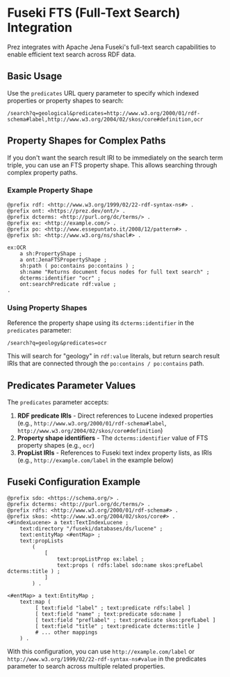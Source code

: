 # Fuseki FTS (Full-Text Search) Integration

Prez integrates with Apache Jena Fuseki's full-text search capabilities to enable efficient text search across RDF data.

## Basic Usage

Use the `predicates` URL query parameter to specify which indexed properties or property shapes to search:

```
/search?q=geological&predicates=http://www.w3.org/2000/01/rdf-schema#label,http://www.w3.org/2004/02/skos/core#definition,ocr
```

## Property Shapes for Complex Paths

If you don't want the search result IRI to be immediately on the search term triple, you can use an FTS property shape. This allows searching through complex property paths.

### Example Property Shape

```turtle
@prefix rdf: <http://www.w3.org/1999/02/22-rdf-syntax-ns#> .
@prefix ont: <https://prez.dev/ont/> .
@prefix dcterms: <http://purl.org/dc/terms/> .
@prefix ex: <http://example.com/> .
@prefix po: <http://www.essepuntato.it/2008/12/pattern#> .
@prefix sh: <http://www.w3.org/ns/shacl#> .

ex:OCR
    a sh:PropertyShape ;
    a ont:JenaFTSPropertyShape ;
    sh:path ( po:contains po:contains ) ;
    sh:name "Returns document focus nodes for full text search" ;
    dcterms:identifier "ocr" ;
    ont:searchPredicate rdf:value ;
.
```

### Using Property Shapes

Reference the property shape using its `dcterms:identifier` in the `predicates` parameter:

```
/search?q=geology&predicates=ocr
```

This will search for "geology" in `rdf:value` literals, but return search result IRIs that are connected through the `po:contains / po:contains` path.

## Predicates Parameter Values

The `predicates` parameter accepts:

1. **RDF predicate IRIs** - Direct references to Lucene indexed properties (e.g., `http://www.w3.org/2000/01/rdf-schema#label`, `http://www.w3.org/2004/02/skos/core#definition`)
2. **Property shape identifiers** - The `dcterms:identifier` value of FTS property shapes (e.g., `ocr`)
3. **PropList IRIs** - References to Fuseki text index property lists, as IRIs (e.g., `http://example.com/label` in the example below)

## Fuseki Configuration Example

```turtle
@prefix sdo: <https://schema.org/> .
@prefix dcterms: <http://purl.org/dc/terms/> .
@prefix rdfs: <http://www.w3.org/2000/01/rdf-schema#> .
@prefix skos: <http://www.w3.org/2004/02/skos/core#> .
<#indexLucene> a text:TextIndexLucene ;
    text:directory "/fuseki/databases/ds/lucene" ;
    text:entityMap <#entMap> ;
    text:propLists
        (
            [
                text:propListProp ex:label ;
                text:props ( rdfs:label sdo:name skos:prefLabel dcterms:title ) ;
            ]
        ) .

<#entMap> a text:EntityMap ;
    text:map (
         [ text:field "label" ; text:predicate rdfs:label ]
         [ text:field "name" ; text:predicate sdo:name ]
         [ text:field "preflabel" ; text:predicate skos:prefLabel ]
         [ text:field "title" ; text:predicate dcterms:title ]
         # ... other mappings
    ) .
```

With this configuration, you can use `http://example.com/label` or `http://www.w3.org/1999/02/22-rdf-syntax-ns#value` in the predicates parameter to search across multiple related properties.